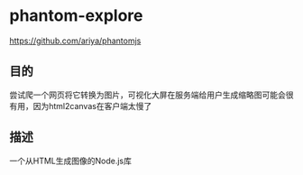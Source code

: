 
# phantom-explore
<https://github.com/ariya/phantomjs>

## 目的

尝试爬一个网页将它转换为图片，可视化大屏在服务端给用户生成缩略图可能会很有用，因为html2canvas在客户端太慢了

## 描述

一个从HTML生成图像的Node.js库
